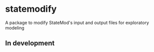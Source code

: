 # statemodify
A package to modify StateMod's input and output files for exploratory modeling

## In development
